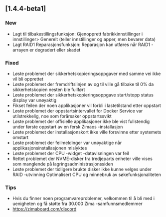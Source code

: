 ## [1.4.4-beta1]
### New
- Lagt til tilbakestillingsfunksjon: Gjenopprett fabrikkinnstillinger i innstillinger> Generelt (teller innstillinger og apper, men bevarer data)
- Lagt RAID1 Reparasjonsfunksjon: Reparasjon kan utføres når RAID1 -arrayen er degradert eller skadet
### Fixed
- Løste problemet der sikkerhetskopieringsoppgaver med samme vei ikke vil bli opprettet
- Løste problemet der fremdriftslinjen av og til ville gå tilbake til 0% da sikkerhetskopien nesten ble fullført
- Løste problemet der sikkerhetskopieringsoppgave start/stopp status display var unøyaktig
- Fikset feilen der noen applikasjoner vil forbli i lastetilstand etter oppstart
- Løste problemet der oppstartsintervallet for Docker Service var utilstrekkelig, noe som forårsaker oppstartssvikt
- Løste problemet der offisielle applikasjoner ikke ble vist fullstendig under første oppstart av en fersk Zimaos -installasjon
- Løste problemet der installasjonskort ikke ville forsvinne etter systemets omstart
- Løste problemet der feilmeldinger var unøyaktige når applikasjonsinstallasjonen mislyktes
- Løste problemet der CPU -widget -datavisningen var feil
- Rettet problemet der NVME-disker fra tredjeparts enheter ville vises som manglende på lagringsadministrasjonssiden
- Løste problemet der tidligere brukte disker ikke kunne velges under RAID -utvinning
Optimalisert CPU og minnebruk av søkefunksjonaliteten
### Tips
- Hvis du finner noen programvareproblemer, velkommen til å bli med i uenigheten og få støtte fra 30.000 Zima -samfunnsmedlemmer
- <a href = "https://zimaboard.com/discord" target = "_ blank" style = "color: blue"> https://zimaboard.com/discord </a>
